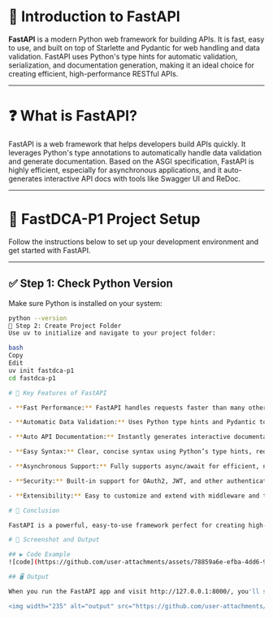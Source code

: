 # 📘 Introduction to FastAPI

**FastAPI** is a modern Python web framework for building APIs. It is fast, easy to use, and built on top of Starlette and Pydantic for web handling and data validation. FastAPI uses Python's type hints for automatic validation, serialization, and documentation generation, making it an ideal choice for creating efficient, high-performance RESTful APIs.

--- 

# ❓ What is FastAPI?

FastAPI is a web framework that helps developers build APIs quickly. It leverages Python's type annotations to automatically handle data validation and generate documentation. Based on the ASGI specification, FastAPI is highly efficient, especially for asynchronous applications, and it auto-generates interactive API docs with tools like Swagger UI and ReDoc.

---

# 🚀 FastDCA-P1 Project Setup

Follow the instructions below to set up your development environment and get started with FastAPI.

---

## ✅ Step 1: Check Python Version

Make sure Python is installed on your system:

```bash
python --version
📁 Step 2: Create Project Folder
Use uv to initialize and navigate to your project folder:

bash
Copy
Edit
uv init fastdca-p1
cd fastdca-p1

# 🌟 Key Features of FastAPI

- **Fast Performance:** FastAPI handles requests faster than many other frameworks, competing with Go and Node.js in speed.

- **Automatic Data Validation:** Uses Python type hints and Pydantic to ensure correct data input and output.

- **Auto API Documentation:** Instantly generates interactive documentation with Swagger UI and ReDoc.

- **Easy Syntax:** Clear, concise syntax using Python’s type hints, reducing the need for additional documentation.

- **Asynchronous Support:** Fully supports async/await for efficient, non-blocking APIs.

- **Security:** Built-in support for OAuth2, JWT, and other authentication mechanisms.

- **Extensibility:** Easy to customize and extend with middleware and third-party packages.

# 🧾 Conclusion

FastAPI is a powerful, easy-to-use framework perfect for creating high-performance, secure, and well-documented APIs. It is well-suited for developers looking to build APIs quickly with minimal overhead, especially for modern asynchronous web applications.

# 📸 Screenshot and Output

## ▶️ Code Example
![code](https://github.com/user-attachments/assets/78859a6e-efba-4dd6-9216-4e4d18ad78ca)

## 🖥️ Output

When you run the FastAPI app and visit http://127.0.0.1:8000/, you'll see:

<img width="235" alt="output" src="https://github.com/user-attachments/assets/0a8a17f7-d222-44cb-a6fd-0c43d8e97e19" />

